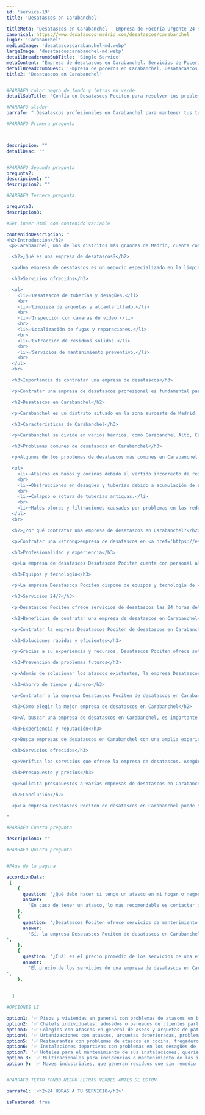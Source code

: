 ```yaml
---
id: 'service-19'
title: 'Desatascos en Carabanchel'

titleMeta: "Desatascos en Carabanchel - Empresa de Pocería Urgente 24 Horas | Desatascos Pociten "
canonical: https://www.desatascos-madrid.com/desatascos/carabanchel
lugar: 'Carabanchel'
mediumImage: 'desatascoscarabanchel-md.webp'
largeImage: 'desatascoscarabanchel-md.webp'
detailBreadcrumbSubTitle: 'Single Service'
metaContent: "Empresa de desatascos en Carabanchel. Servicios de Pocería Urgentes 24 horas para problemas de obstrucción en tuberías y desagües. Contrata a Desatascos Pociten, tu aliado confiable.☎️ 647 376 782"
detailBreadcrumbDesc: 'Empresa de poceros en Carabanchel. Desatacascos al mejor precio'
title2: 'Desatascos en Carabanchel'


#PARRAFO color negro de fondo y letras en verde
detailSubTitle: 'Confía en Desatascos Pociten para resolver tus problemas de desatascos en Carabanchel de manera profesional y eficiente'

#PARRAFO slider
parrafo: "¡Desatascos profesionales en Carabanchel para mantener tus tuberías en óptimas condiciones!"

#PARRAFO Primera pregunta



descripcion: ""
detailDesc: ""


#PARRAFO Segunda pregunta
pregunta2: 
descripcion1: ""
descripcion2: ""

#PARRAFO Tercera pregunta

pregunta3: 
descripcion3: 

#Set inner Html con contenido variable

contenidoDescripcion: "
<h2>Introducción</h2>
 <p>Carabanchel, uno de los distritos más grandes de Madrid, cuenta con una gran cantidad de viviendas y locales comerciales. El mantenimiento de las redes de saneamiento y desagües es esencial para evitar problemas como atascos, malos olores y filtraciones. En este artículo, exploraremos la importancia de contratar una empresa de desatascos en Carabanchel y los beneficios que ofrece la empresa Desatascos Pociten.</p>

  <h2>¿Qué es una empresa de desatascos?</h2>

  <p>Una empresa de desatascos es un negocio especializado en la limpieza y desbloqueo de tuberías y desagües obstruidos. Estas empresas cuentan con personal capacitado y equipos especializados para hacer frente a una amplia gama de problemas de desatascos.</p>

  <h3>Servicios ofrecidos</h3>

  <ul>
    <li>✅Desatascos de tuberías y desagües.</li>
    <br>
    <li>✅Limpieza de arquetas y alcantarillado.</li>
    <br>
    <li>✅Inspección con cámaras de video.</li>
    <br>
    <li>✅Localización de fugas y reparaciones.</li>
    <br>
    <li>✅Extracción de residuos sólidos.</li>
    <br>
    <li>✅Servicios de mantenimiento preventivo.</li>
    <br>
  </ul>
  <br>

  <h3>Importancia de contratar una empresa de desatascos</h3>

  <p>Contratar una empresa de desatascos profesional es fundamental para garantizar una solución eficiente y duradera a los problemas de obstrucción. Estos especialistas cuentan con los conocimientos, la experiencia y el equipo adecuado para resolver atascos de manera segura, minimizando los daños y evitando futuros problemas.</p>

  <h2>Desatascos en Carabanchel</h2>

  <p>Carabanchel es un distrito situado en la zona suroeste de Madrid. Con una gran población y una amplia variedad de viviendas y locales comerciales, es común encontrar problemas de desatascos en esta zona. La antigüedad de algunas infraestructuras y el uso intensivo de las redes de saneamiento pueden contribuir a la aparición de atascos y obstrucciones.</p>

  <h3>Características de Carabanchel</h3>

  <p>Carabanchel se divide en varios barrios, como Carabanchel Alto, Carabanchel Bajo, Puerta Bonita y Vista Alegre. Cada uno de estos barrios tiene sus propias características y particularidades en términos de infraestructuras de agua y saneamiento. Estas diferencias pueden influir en los problemas de desatascos que se presentan en cada zona.</p>

  <h3>Problemas comunes de desatascos en Carabanchel</h3>

  <p>Algunos de los problemas de desatascos más comunes en Carabanchel incluyen:</p>

  <ul>
    <li>➡️Atascos en baños y cocinas debido al vertido incorrecto de residuos.</li>
    <br>
    <li>➡️Obstrucciones en desagües y tuberías debido a acumulación de residuos, sedimentos o raíces.</li>
    <br>
    <li>➡️Colapso o rotura de tuberías antiguas.</li>
    <br>
    <li>➡️Malos olores y filtraciones causados por problemas en las redes de saneamiento.</li>
  </ul>
  <br>

  <h2>¿Por qué contratar una empresa de desatascos en Carabanchel?</h2>

  <p>Contratar una <strong>empresa de desatascos en <a href='https://es.wikipedia.org/wiki/Carabanchel'>Carabanchel</a></strong> empresa de desatascos en Carabanchel, como Desatascos Pociten, tiene numerosas ventajas y beneficios para los propietarios de viviendas y negocios. Algunas razones para elegir estos servicios son:</p>

  <h3>Profesionalidad y experiencia</h3>

  <p>La empresa de desatascos Desatascos Pociten cuenta con personal altamente capacitado y con amplia experiencia en la resolución de problemas de obstrucción. Estos profesionales conocen las técnicas adecuadas y utilizan equipos especializados para garantizar resultados óptimos.</p>

  <h3>Equipos y tecnología</h3>

  <p>La empresa Desatascos Pociten dispone de equipos y tecnología de vanguardia para llevar a cabo las tareas de limpieza y desbloqueo de manera eficiente. Desde cámaras de video para inspeccionar las tuberías hasta equipos de alta presión para eliminar obstrucciones, estos recursos permiten un diagnóstico preciso y una solución efectiva.</p>

  <h3>Servicios 24/7</h3>

  <p>Desatascos Pociten ofrece servicios de desatascos las 24 horas del día, los 7 días de la semana. Esto significa que puedes contar con su ayuda en cualquier momento, incluso durante los fines de semana y festivos. Los problemas de desatascos pueden surgir en cualquier momento, y tener acceso a servicios de urgencia garantiza una respuesta rápida y eficiente.</p>

  <h2>Beneficios de contratar una empresa de desatascos en Carabanchel</h2>

  <p>Contratar la empresa Desatascos Pociten de desatascos en Carabanchel ofrece una serie de beneficios tanto a nivel práctico como económico. Algunos de estos beneficios incluyen:</p>

  <h3>Soluciones rápidas y eficientes</h3>

  <p>Gracias a su experiencia y recursos, Desatascos Pociten ofrece soluciones rápidas y eficientes a los problemas de obstrucción. Su personal capacitado puede identificar la causa del atasco y aplicar la técnica adecuada para resolverlo de manera efectiva, minimizando el tiempo de inactividad y las molestias.</p>

  <h3>Prevención de problemas futuros</h3>

  <p>Además de solucionar los atascos existentes, la empresa Desatascos Pociten puede ayudar a prevenir problemas futuros. Mediante la limpieza regular de las tuberías y la realización de tareas de mantenimiento preventivo, se puede evitar la acumulación de residuos y la aparición de obstrucciones, lo que prolonga la vida útil de las instalaciones y reduce la necesidad de reparaciones costosas.</p>

  <h3>Ahorro de tiempo y dinero</h3>

  <p>Contratar a la empresa Desatascos Pociten de desatascos en Carabanchel puede ahorrarte tiempo y dinero a largo plazo. Estos profesionales pueden resolver rápidamente los problemas de obstrucción, evitando que se agraven y causen daños mayores. Además, al prevenir problemas futuros, se reduce la necesidad de reparaciones costosas y se minimiza el tiempo de inactividad.</p>

  <h2>Cómo elegir la mejor empresa de desatascos en Carabanchel</h2>

  <p>Al buscar una empresa de desatascos en Carabanchel, es importante considerar algunos aspectos clave para asegurarte de elegir la mejor opción. Aquí hay algunos factores a tener en cuenta:</p>

  <h3>Experiencia y reputación</h3>

  <p>Busca empresas de desatascos en Carabanchel con una amplia experiencia en el sector y una buena reputación entre sus clientes. Puedes leer reseñas y testimonios en línea para obtener una idea de la calidad de sus servicios. Además, asegúrate de que estén debidamente certificados y cuenten con licencias válidas.</p>

  <h3>Servicios ofrecidos</h3>

  <p>Verifica los servicios que ofrece la empresa de desatascos. Asegúrate de que cubran tus necesidades específicas, ya sea la limpieza de tuberías, desbloqueo de desagües, inspección con cámaras u otros servicios relacionados. Cuantas más opciones ofrezcan, mejor preparados estarán para abordar cualquier problema que pueda surgir.</p>

  <h3>Presupuesto y precios</h3>

  <p>Solicita presupuestos a varias empresas de desatascos en Carabanchel y compara los precios. Ten en cuenta que el costo no debe ser el único factor determinante. Considera también la calidad de los servicios, la experiencia del personal y los equipos utilizados. Busca un equilibrio entre calidad y precio.</p>

  <h2>Conclusión</h2>

  <p>La empresa Desatascos Pociten de desatascos en Carabanchel puede ser tu aliado en la resolución de problemas de obstrucción en las tuberías y desagües de tu hogar o negocio. Su experiencia, profesionalidad y tecnología especializada garantizan soluciones rápidas y eficientes, evitando problemas futuros y ahorrando tiempo y dinero. No dudes en contratar sus servicios para mantener tus instalaciones en óptimas condiciones.</p>

"

#PARRAFO Cuarta pregunta

descripcion4: ""

#PARRAFO Quinta pregunta


#FAqs de la pagina

accordionData:
 [
    {
      question: '¿Qué debo hacer si tengo un atasco en mi hogar o negocio en Carabanchel?',
      answer:
        'En caso de tener un atasco, lo más recomendable es contactar de inmediato a la empresa Desatascos Pociten de desatascos en Carabanchel. Evita intentar solucionarlo por ti mismo, ya que podrías empeorar la situación o causar daños adicionales.',
    },
    {
      question: '¿Desatascos Pociten ofrece servicios de mantenimiento para empresas en Carabanchel?',
      answer:
        'Sí, la empresa Desatascos Pociten de desatascos en Carabanchel ofrece servicios de mantenimiento preventivo. Estos servicios consisten en la limpieza regular de las tuberías y desagües para prevenir la acumulación de residuos y obstrucciones. El mantenimiento puede programarse de forma periódica según tus necesidades.
',
    },
    {
      question: '¿Cuál es el precio promedio de los servicios de una empresa de desatascos en Carabanchel?',
      answer:
        'El precio de los servicios de una empresa de desatascos en Carabanchel puede variar dependiendo de diversos factores, como la gravedad del problema, la complejidad de las tuberías y la empresa seleccionada. Es recomendable solicitar presupuestos personalizados a Desatascos Pociten para obtener una estimación precisa.
',
    },
     
  
  ]

#OPCIONES LI

option1: '✅ Pisos y viviendas en general con problemas de atascos en bañeras, fregaderos o inodoros.'
option2: '✅ Chalets individuales, adosados o pareados de clientes particulares en general con problemas de atascos en arquetas de hojas o tierra. '
option3: '✅ Colegios con atascos en general de aseos y arquetas de patios.'
option4: '✅ Urbanizaciones con atascos, arquetas deterioradas, problemas de tuberías o bajantes.'
option5: '✅ Restaurantes con problemas de atascos en cocina, fregaderos o en los aseos de los clientes.'
option6: '✅ Instalaciones deportivas con problemas en los desagües de las piscina o vaciado de arquetas en los vestuarios.'
option7: '✅ Hoteles para el mantenimiento de sus instalaciones, queriendo dar siempre el mejor servicio a sus huéspedes.'
option 8: '✅ Multinacionales para incidencias o mantenimiento de las instalaciones distribuidas en sus oficinas.'
option 9: '✅ Naves industriales, que generan residuos que sin remedio se acumulan en sus arquetas produciendo atrancos.'


#PARRAFO TEXTO FONDO NEGRO LETRAS VERDES ANTES DE BOTON

parrafo1: '<h2>24 HORAS A TU SERVICIO</h2>'

isFeatured: true
---
```

